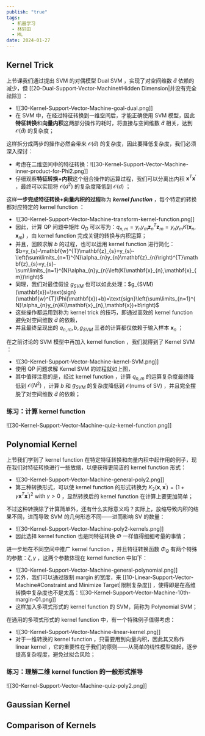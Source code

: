 ```yaml
---
publish: "true"
tags:
  - 机器学习
  - 林轩田
  - ML
date: 2024-01-27
---
```

## Kernel Trick

上节课我们通过提出 SVM 的对偶模型 Dual SVM ，实现了对空间维数 $\tilde{d}$ 依赖的减少，但 [[20-Dual-Support-Vector-Machine#Hidden Dimension|并没有完全祛除]] ：
- ![[30-Kernel-Support-Vector-Machine-goal-dual.png]]
- 在 SVM 中，在经过特征转换到一维空间后，才能正确使用 SVM 模型，因此**特征转换**和**向量内积**这两部分操作的耗时，将直接与空间维数 $\tilde{d}$ 相关，达到 $\mathcal{O}(\tilde{d})$ 的复杂度；

这样拆分成两步的操作必然会带来 $\mathcal{O}(\tilde{d})$ 的复杂度，因此要降低复杂度，我们必须深入探讨：
- 考虑在二维空间中的特征转换：![[30-Kernel-Support-Vector-Machine-inner-product-for-Phi2.png]]
- 仔细观察**特征转换+内积**这个组合操作的运算过程，我们可以分离出内积 $\mathbf{x}^{T}\mathbf{x}^{'}$ ，最终可以实现将 $\mathcal{O}(d^{2})$ 的复杂度降低到 $\mathcal{O}(d)$ ；

这样**一步完成特征转换+向量内积的过程**称为 ***kernel function*** ，每个特定的转换都对应特定的 kernel function ：
- ![[30-Kernel-Support-Vector-Machine-transform-kernel-function.png]]
- 因此，计算 QP 问题中矩阵 $Q_{D}$ 可以写为：$q_{n,m}=y_{n}y_{m}\mathbf{z}_{n}^{T}\mathbf{z}_{m}=y_{n}y_{m}K(\mathbf{x}_{n},\mathbf{x}_{m})$ ，由 kernel function 完成关键的转换与内积运算；
- 并且，回顾求解 $b$ 的过程，也可以运用 kernel function 进行简化：$b=y_{s}-\mathbf{w}^{T}\mathbf{z}_{s}=y_{s}-\left(\sum\limits_{n=1}^{N}\alpha_{n}y_{n}\mathbf{z}_{n}\right)^{T}\mathbf{z}_{s}=y_{s}-\sum\limits_{n=1}^{N}\alpha_{n}y_{n}\left(K(\mathbf{x}_{n},\mathbf{x}_{m})\right)$ 
- 同理，我们对最佳假设 $g_{SVM}$ 也可以如此处理：$g_{SVM}(\mathbf{x})=\text{sign}(\mathbf{w}^{T}\Phi(\mathbf{x})+b)=\text{sign}\left(\sum\limits_{n=1}^{N}\alpha_{n}y_{n}K(\mathbf{x}_{n},\mathbf{x})+b\right)$ 
- 这些操作都运用到称为 kernel trick 的技巧，即通过高效的 kernel function 避免对空间维数 $\tilde{d}$ 的依赖，
- 并且最终呈现出的 $q_{n,m},b,g_{SVM}$ 三者的计算都仅依赖于输入样本 $\mathbf{x}_{n}$ ；

在之前讨论的 SVM 模型中再加入 kernel function ，我们就得到了 Kernel SVM ：
- ![[30-Kernel-Support-Vector-Machine-kernel-SVM.png]]
- 使用 QP 问题求解 Kernel SVM 的过程就如上图，
- 其中值得注意的是，经过 kernel function ，计算 $q_{n,m}$ 的运算复杂度最终降低到 $\mathcal{O}(N^{2})$ ，计算 $b$ 和 $g_{SVM}$ 的复杂度降低到 $\mathcal{O}(\text{nums of SV})$ ，并且完全摆脱了对空间维数 $\tilde{d}$ 的依赖；

### 练习：计算 kernel function

![[30-Kernel-Support-Vector-Machine-quiz-kernel-function.png]]

## Polynomial Kernel

上节我们学到了 kernel function 在特定特征转换和向量内积中起作用的例子，现在我们对特征转换进行一些放缩，以便获得更简洁的 kernel function 形式：
- ![[30-Kernel-Support-Vector-Machine-general-poly2.png]]
- 第三种转换形式，可以使 kernel function 的形式转换为 $K_{2}(\mathbf{x},\mathbf{x}^{'})=(1+\gamma\mathbf{x}^{T}\mathbf{x}^{'})^{2}\text{ with }\gamma>0$ ，显然转换后的 kernel function 在计算上要更加简单；

不过这种转换除了计算简单外，还有什么实际意义吗？实际上，放缩导致内积的结果不同，进而导致 SVM 的几何形态不同——进而影响 SV 的数量：
- ![[30-Kernel-Support-Vector-Machine-poly2-kernels.png]]
- 因此选择 kernel function 也是同特征转换 $\Phi$ 一样值得细细考量的事情；

进一步地在不同空间中推广 kernel function ，并且特征转换函数 $\Phi_{Q}$ 有两个特殊的参数：$\zeta,\gamma$ ，这两个参数体现在 kernel function 中如下：
- ![[30-Kernel-Support-Vector-Machine-general-polynomial.png]]
- 另外，我们可以通过限制 margin 的宽度，来 [[10-Linear-Support-Vector-Machine#Constraint and Minimize Target|限制复杂度]] ，使得即是在高维转换中复杂度也不是太高：![[30-Kernel-Support-Vector-Machine-10th-margin-01.png]]
- 这样加入多项式形式的 kernel function 的 SVM，简称为 Polynomial SVM；

在通用的多项式形式的 kernel function 中，有一个特殊例子值得考虑：
- ![[30-Kernel-Support-Vector-Machine-linear-kernel.png]]
- 对于一维转换的 kernel function ，只需要用到向量内积，因此其又称作 linear kernel ，它的重要性在于我们的原则——从简单的线性模型做起，逐步提高复杂程度，避免过拟合风险；

### 练习：理解二维 kernel function 的一般形式推导

![[30-Kernel-Support-Vector-Machine-quiz-poly2.png]]

## Gaussian Kernel



## Comparison of Kernels
